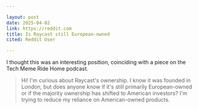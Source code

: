 ```yaml
---

layout: post
date: 2025-04-02
link: https://reddit.com
title: Is Raycast still European-owned
cited: Reddit User

---
```


I thought this was an interesting position, coinciding with a piece on the Tech Meme Ride Home podcast.

> Hi! I'm curious about Raycast's ownership. I know it was founded in London, but does anyone know if it's still primarily European-owned or if the majority ownership has shifted to American investors? I'm trying to reduce my reliance on American-owned products.
